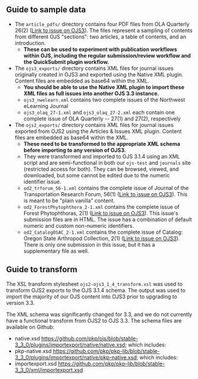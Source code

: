 ## Guide to sample data

* The `article_pdfs/` directory contains four PDF files from OLA Quarterly 26(2) ([Link to issue on OJS3](https://journals3.oregondigital.org/olaq/issue/view/vol26_iss2)). The files represent a sampling of contents from different OJS "sections": two articles, a table of contents, and an introduction. 
  * __These can be used to experiment with publication workflows within OJS, including the regular submission/review workflow and the QuickSubmit plugin workflow.__
* The `ojs3_exports/` directory contains XML files for journal issues originally created in OJS3 and exported using the Native XML plugin. Content files are embedded as base64 within the XML. 
  * __You should be able to use the Native XML plugin to import these XML files as full issues into another OJS 3.3 instance.__
  * `ojs3_nwelearn.xml` contains two complete issues of the Northwest eLearning Journal
  * `ojs3_olaq_27-1.xml` and `ojs3_olaq_27-2.xml` each contain one complete issue of OLA Quarterly -- 27(1) and 27(2), respectively
* The `ojs2_exports/` directory contains XML files for journal issues exported from OJS2 using the Articles & Issues XML plugin. Content files are embedded as base64 within the XML.
  * __These need to be transformed to the appropriate XML schema before importing to any version of OJS3.__
  * They were transformed and imported to OJS 3.1.4 using an XML script and are semi-functional in both our `ojs-test` and `journals` site (restricted access for both). They can be browsed, viewed, and downloaded, but some cannot be edited due to the numeric identifier issue. 
  * `od2_trforum_56-1.xml` contains the complete issue of Journal of the Transportation Research Forum, 56(1) ([Link to issue on OJS3](https://journals3.oregondigital.org/trforum/issue/view/538)). This is meant to be "plain vanilla" content.
  * `od2_ForestPhytophthora_2-1.xml` contains the complete issue of Forest Phytophthoras, 2(1) ([Link to issue on OJS3](https://journals3.oregondigital.org/ForestPhytophthora/issue/view/266)). This issue's submission files are in HTML. The issue has a combination of default numeric and custom non-numeric identifiers.
  * `od2_CatalogOSAC_2-1.xml` contains the complete issue of Catalog: Oregon State Arthropod Collection, 2(1) ([Link to issue on OJS3](https://journals3.oregondigital.org/CatalogOSAC/article/view/4321)). There is only one submission in this issue, but it has a supplementary file as well.


## Guide to transform

The XSL transform stylesheet `ojs2-ojs3_1_4_transform.xsl` was used to transform OJS2 exports to the OJS 3.1.4 schema. The output was used to import the majority of our OJS content into OJS3 prior to upgrading to version 3.3. 

The XML schema was significantly changed for 3.3, and we do not currently have a functional transform from OJS2 to OJS 3.3. The schema files are available on Github:

* native.xsd https://github.com/pkp/ojs/blob/stable-3_3_0/plugins/importexport/native/native.xsd; which includes:
* pkp-native.xsd https://github.com/pkp/pkp-lib/blob/stable-3_3_0/plugins/importexport/native/pkp-native.xsd; which includes:
* importexport.xsd https://github.com/pkp/pkp-lib/blob/stable-3_3_0/xml/importexport.xsd
